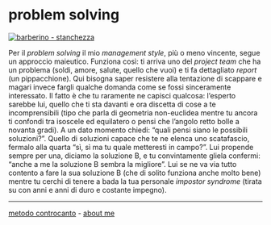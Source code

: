 # problem solving 

[![](https://live.staticflickr.com/65535/51793595240_1813da0df3_c.jpg "barberino - stanchezza")](https://flic.kr/s/aHBqjzwAJ2)  

Per il *problem solving* il mio *management style*, più o meno vincente, segue un approccio maieutico. Funziona così: ti arriva uno del *project team* che ha un problema (soldi, amore, salute, quello che vuoi) e ti fa dettagliato *report* (un pippacchione). Qui bisogna saper resistere alla tentazione di scappare e magari invece fargli qualche domanda come se fossi sinceramente interessato. Il fatto è che tu raramente ne capisci qualcosa: l’esperto sarebbe lui, quello che ti sta davanti e ora discetta di cose a te incomprensibili (tipo che parla di geometria non-euclidea mentre tu ancora ti confondi tra isoscele ed equilatero o pensi che l’angolo retto bolle a novanta gradi). A un dato momento chiedi: “quali pensi siano le possibili soluzioni?”. Quello di soluzioni capace che te ne elenca uno scatafascio, fermalo alla quarta “sì, sì ma tu quale metteresti in campo?”. Lui propende sempre per una, diciamo la soluzione B, e tu convintamente gliela confermi: “anche a me la soluzione B sembra la migliore”. Lui se ne va via tutto contento a fare la sua soluzione B (che di solito funziona anche molto bene) mentre tu cerchi di tenere a bada la tua personale *impostor syndrome* (tirata su con anni e anni di duro e costante impegno). 

---   
[metodo controcanto](https://cacioman.github.io/controcanto000.html) - [about me](https://about.me/cacioman)  
